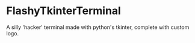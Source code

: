 FlashyTkinterTerminal
=====================

A silly 'hacker' terminal made with python's tkinter, complete with custom logo.
